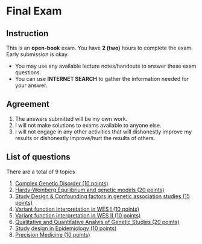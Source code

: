# Final Exam

## Instruction

This is an **open-book** exam.
You have **2 (two)** hours to complete the exam. Early submission is okay.

- You may use any available lecture notes/handouts to answer these exam questions.
- You can use **INTERNET SEARCH** to gather the information needed for your answer.

## Agreement

1. The answers submitted will be my own work. 
2. I will not make solutions to exams available to anyone else. 
3. I will not engage in any other activities that will dishonestly improve my results or dishonestly improve/hurt the results of others.

## List of questions
There are a total of 9 topics 
1. [Complex Genetic Disorder (10 points)](https://forms.gle/wyKKZLujDqErnPf48)
2. [Hardy-Weinberg Equilibrium and genetic models (20 points)](https://forms.gle/18JKxX3ZciySkhL79)
3. [Study Design & Confounding factors in genetic association studies (15 points)](https://forms.gle/tYeMmEsnw84R4Tk7A)
4. [Variant function interpretation in WES I (10 points)](https://forms.gle/wiBQYUrKGMkyc8V3A)
5. [Variant function interpretation in WES II (10 points)](https://forms.gle/js1o8vYypQPhu2rY9)
6. [Qualitative and Quantitative Analyis of Genetic Studies (20 points)](https://forms.gle/Cp71s8ckFXv4oo9EA)
7. [Study design in Epidemiology (10 points)](https://forms.gle/pFtLK6FMVVD5zgHh7)
8. [Precision Medicine (10 points)](https://forms.gle/RQNV3v8Rc1xfGy3w7)